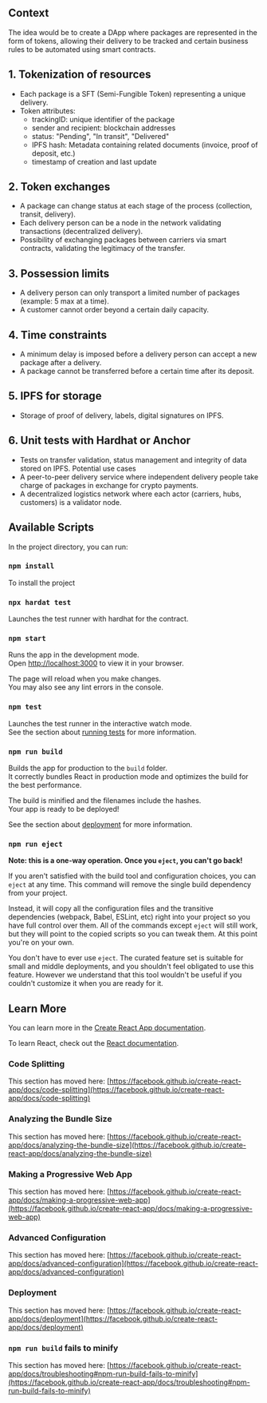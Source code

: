 

## Context

The idea would be to create a DApp where packages are represented in the form of tokens, allowing their delivery to be tracked and certain business rules to be automated using smart contracts.

## 1. Tokenization of resources
- Each package is a SFT (Semi-Fungible Token) representing a unique delivery.
- Token attributes:
  - trackingID: unique identifier of the package
  - sender and recipient: blockchain addresses
  - status: "Pending", "In transit", "Delivered"
  - IPFS hash: Metadata containing related documents (invoice, proof of deposit, etc.)
  - timestamp of creation and last update

## 2. Token exchanges
   - A package can change status at each stage of the process (collection, transit, delivery).
   - Each delivery person can be a node in the network validating transactions (decentralized delivery).
   - Possibility of exchanging packages between carriers via smart contracts, validating the legitimacy of the transfer.

## 3. Possession limits
   - A delivery person can only transport a limited number of packages (example: 5 max at a time).
   - A customer cannot order beyond a certain daily capacity.

## 4. Time constraints
   - A minimum delay is imposed before a delivery person can accept a new package after a delivery.
   - A package cannot be transferred before a certain time after its deposit.

## 5. IPFS for storage
   - Storage of proof of delivery, labels, digital signatures on IPFS.

## 6. Unit tests with Hardhat or Anchor
   - Tests on transfer validation, status management and integrity of data stored on IPFS.
   Potential use cases
   - A peer-to-peer delivery service where independent delivery people take charge of packages in exchange for crypto payments.
   - A decentralized logistics network where each actor (carriers, hubs, customers) is a validator node.

## Available Scripts

In the project directory, you can run:

### `npm install`

To install the project

### `npx hardat test`

Launches the test runner with hardhat for the contract.

### `npm start`

Runs the app in the development mode.\
Open [http://localhost:3000](http://localhost:3000) to view it in your browser.

The page will reload when you make changes.\
You may also see any lint errors in the console.

### `npm test`

Launches the test runner in the interactive watch mode.\
See the section about [running tests](https://facebook.github.io/create-react-app/docs/running-tests) for more information.

### `npm run build`

Builds the app for production to the `build` folder.\
It correctly bundles React in production mode and optimizes the build for the best performance.

The build is minified and the filenames include the hashes.\
Your app is ready to be deployed!

See the section about [deployment](https://facebook.github.io/create-react-app/docs/deployment) for more information.

### `npm run eject`

**Note: this is a one-way operation. Once you `eject`, you can't go back!**

If you aren't satisfied with the build tool and configuration choices, you can `eject` at any time. This command will remove the single build dependency from your project.

Instead, it will copy all the configuration files and the transitive dependencies (webpack, Babel, ESLint, etc) right into your project so you have full control over them. All of the commands except `eject` will still work, but they will point to the copied scripts so you can tweak them. At this point you're on your own.

You don't have to ever use `eject`. The curated feature set is suitable for small and middle deployments, and you shouldn't feel obligated to use this feature. However we understand that this tool wouldn't be useful if you couldn't customize it when you are ready for it.

## Learn More

You can learn more in the [Create React App documentation](https://facebook.github.io/create-react-app/docs/getting-started).

To learn React, check out the [React documentation](https://reactjs.org/).

### Code Splitting

This section has moved here: [https://facebook.github.io/create-react-app/docs/code-splitting](https://facebook.github.io/create-react-app/docs/code-splitting)

### Analyzing the Bundle Size

This section has moved here: [https://facebook.github.io/create-react-app/docs/analyzing-the-bundle-size](https://facebook.github.io/create-react-app/docs/analyzing-the-bundle-size)

### Making a Progressive Web App

This section has moved here: [https://facebook.github.io/create-react-app/docs/making-a-progressive-web-app](https://facebook.github.io/create-react-app/docs/making-a-progressive-web-app)

### Advanced Configuration

This section has moved here: [https://facebook.github.io/create-react-app/docs/advanced-configuration](https://facebook.github.io/create-react-app/docs/advanced-configuration)

### Deployment

This section has moved here: [https://facebook.github.io/create-react-app/docs/deployment](https://facebook.github.io/create-react-app/docs/deployment)

### `npm run build` fails to minify

This section has moved here: [https://facebook.github.io/create-react-app/docs/troubleshooting#npm-run-build-fails-to-minify](https://facebook.github.io/create-react-app/docs/troubleshooting#npm-run-build-fails-to-minify)
